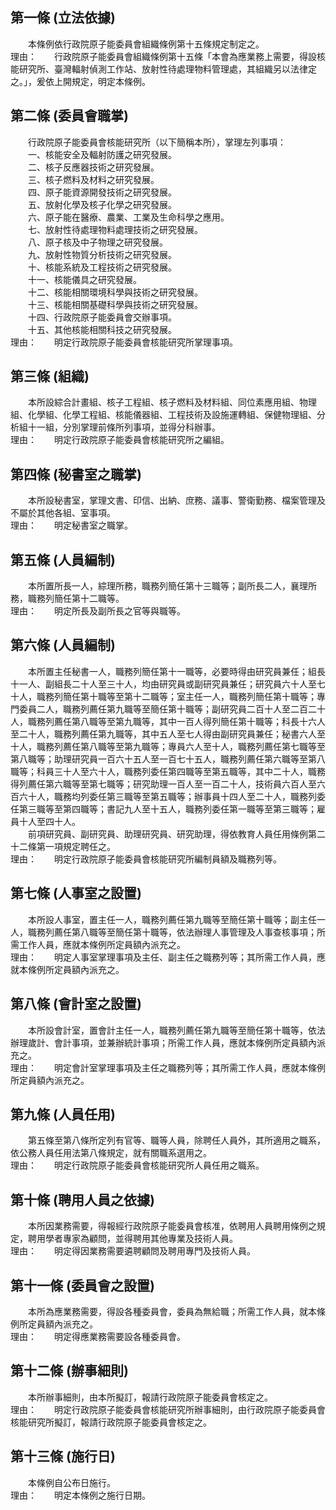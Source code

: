 第一條 (立法依據)
-----------------
　　本條例依行政院原子能委員會組織條例第十五條規定制定之。  
理由：　　行政院原子能委員會組織條例第十五條「本會為應業務上需要，得設核能研究所、臺灣輻射偵測工作站、放射性待處理物料管理處，其組織另以法律定之。」，爰依上開規定，明定本條例。

第二條 (委員會職掌)
-------------------
　　行政院原子能委員會核能研究所（以下簡稱本所），掌理左列事項：  
　　一、核能安全及輻射防護之研究發展。  
　　二、核子反應器技術之研究發展。  
　　三、核子燃料及材料之研究發展。  
　　四、原子能資源開發技術之研究發展。  
　　五、放射化學及核子化學之研究發展。  
　　六、原子能在醫療、農業、工業及生命科學之應用。  
　　七、放射性待處理物料處理技術之研究發展。  
　　八、原子核及中子物理之研究發展。  
　　九、放射性物質分析技術之研究發展。  
　　十、核能系統及工程技術之研究發展。  
　　十一、核能儀具之研究發展。  
　　十二、核能相關環境科學與技術之研究發展。  
　　十三、核能相關基礎科學與技術之研究發展。  
　　十四、行政院原子能委員會交辦事項。  
　　十五、其他核能相關科技之研究發展。  
理由：　　明定行政院原子能委員會核能研究所掌理事項。

第三條 (組織)
-------------
　　本所設綜合計畫組、核子工程組、核子燃料及材料組、同位素應用組、物理組、化學組、化學工程組、核能儀器組、工程技術及設施運轉組、保健物理組、分析組十一組，分別掌理前條所列事項，並得分科辦事。  
理由：　　明定行政院原子能委員會核能研究所之編組。

第四條 (秘書室之職掌)
---------------------
　　本所設秘書室，掌理文書、印信、出納、庶務、議事、警衛勤務、檔案管理及不屬於其他各組、室事項。  
理由：　　明定秘書室之職掌。

第五條 (人員編制)
-----------------
　　本所置所長一人，綜理所務，職務列簡任第十三職等；副所長二人，襄理所務，職務列簡任第十二職等。  
理由：　　明定所長及副所長之官等與職等。

第六條 (人員編制)
-----------------
　　本所置主任秘書一人，職務列簡任第十一職等，必要時得由研究員兼任；組長十一人、副組長二十人至三十人，均由研究員或副研究員兼任；研究員六十人至七十人，職務列簡任第十職等至第十二職等；室主任一人，職務列簡任第十職等；專門委員二人，職務列薦任第九職等至簡任第十職等；副研究員二百十人至二百二十人，職務列薦任第八職等至第九職等，其中一百人得列簡任第十職等；科長十六人至二十人，職務列薦任第九職等，其中五人至七人得由副研究員兼任；秘書六人至十人，職務列薦任第八職等至第九職等；專員六人至十人，職務列薦任第七職等至第八職等；助理研究員一百六十五人至一百七十五人，職務列薦任第六職等至第八職等；科員三十人至六十人，職務列委任第四職等至第五職等，其中二十人，職務得列薦任第六職等至第七職等；研究助理一百人至一百二十人，技術員六百人至六百六十人，職務均列委任第三職等至第五職等；辦事員十四人至二十人，職務列委任第三職等至第四職等；書記九人至十五人，職務列委任第一職等至第三職等；雇員十人至四十人。  
　　前項研究員、副研究員、助理研究員、研究助理，得依教育人員任用條例第二十二條第一項規定聘任之。  
理由：　　明定行政院原子能委員會核能研究所編制員額及職務列等。

第七條 (人事室之設置)
---------------------
　　本所設人事室，置主任一人，職務列薦任第九職等至簡任第十職等；副主任一人，職務列薦任第八職等至簡任第十職等，依法辦理人事管理及人事查核事項；所需工作人員，應就本條例所定員額內派充之。  
理由：　　明定人事室掌理事項及主任、副主任之職務列等；其所需工作人員，應就本條例所定員額內派充之。

第八條 (會計室之設置)
---------------------
　　本所設會計室，置會計主任一人，職務列薦任第九職等至簡任第十職等，依法辦理歲計、會計事項，並兼辦統計事項；所需工作人員，應就本條例所定員額內派充之。  
理由：　　明定會計室掌理事項及主任之職務列等；其所需工作人員，應就本條例所定員額內派充之。

第九條 (人員任用)
-----------------
　　第五條至第八條所定列有官等、職等人員，除聘任人員外，其所適用之職系，依公務人員任用法第八條規定，就有關職系選用之。  
理由：　　明定行政院原子能委員會核能研究所人員任用之職系。

第十條 (聘用人員之依據)
-----------------------
　　本所因業務需要，得報經行政院原子能委員會核准，依聘用人員聘用條例之規定，聘用學者專家為顧問，並得聘用其他專業及技術人員。  
理由：　　明定得因業務需要遴聘顧問及聘用專門及技術人員。

第十一條 (委員會之設置)
-----------------------
　　本所為應業務需要，得設各種委員會，委員為無給職；所需工作人員，就本條例所定員額內派充之。  
理由：　　明定得應業務需要設各種委員會。

第十二條 (辦事細則)
-------------------
　　本所辦事細則，由本所擬訂，報請行政院原子能委員會核定之。  
理由：　　明定行政院原子能委員會核能研究所辦事細則，由行政院原子能委員會核能研究所擬訂，報請行政院原子能委員會核定之。

第十三條 (施行日)
-----------------
　　本條例自公布日施行。  
理由：　　明定本條例之施行日期。